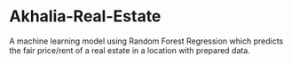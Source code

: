 # Akhalia-Real-Estate
A machine learning model using Random Forest Regression which predicts the fair price/rent of a real estate in a location with prepared data. 
